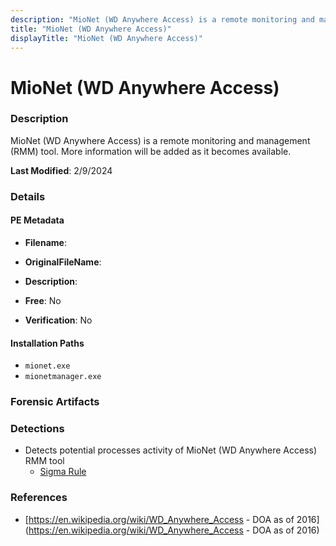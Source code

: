 ```yaml
---
description: "MioNet (WD Anywhere Access) is a remote monitoring and management (RMM) tool. More information will be added as it becomes available."
title: "MioNet (WD Anywhere Access)"
displayTitle: "MioNet (WD Anywhere Access)"
---
```




# MioNet (WD Anywhere Access)


### Description

MioNet (WD Anywhere Access) is a remote monitoring and management (RMM) tool. More information will be added as it becomes available.



**Last Modified**: 2/9/2024

### Details


#### PE Metadata
- **Filename**: 
- **OriginalFileName**: 
- **Description**: 


- **Free**: No

- **Verification**: No




#### Installation Paths
- `mionet.exe`
- `mionetmanager.exe`

### Forensic Artifacts






### Detections
- Detects potential processes activity of MioNet (WD Anywhere Access) RMM tool
  - [Sigma Rule](https://github.com/magicsword-io/LOLRMM/blob/main/detections/sigma/mionet__wd_anywhere_access__processes_sigma.yml)

### References
- [https://en.wikipedia.org/wiki/WD_Anywhere_Access - DOA as of 2016](https://en.wikipedia.org/wiki/WD_Anywhere_Access - DOA as of 2016)


